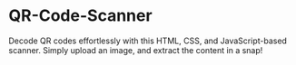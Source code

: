 # QR-Code-Scanner
Decode QR codes effortlessly with this HTML, CSS, and JavaScript-based scanner. Simply upload an image, and extract the content in a snap!
